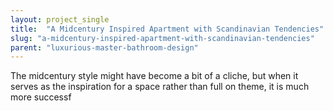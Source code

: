 ```yaml
---
layout: project_single
title:  "A Midcentury Inspired Apartment with Scandinavian Tendencies"
slug: "a-midcentury-inspired-apartment-with-scandinavian-tendencies"
parent: "luxurious-master-bathroom-design"
---
```

The midcentury style might have become a bit of a cliche, but when it serves as the inspiration for a space rather than full on theme, it is much more successf